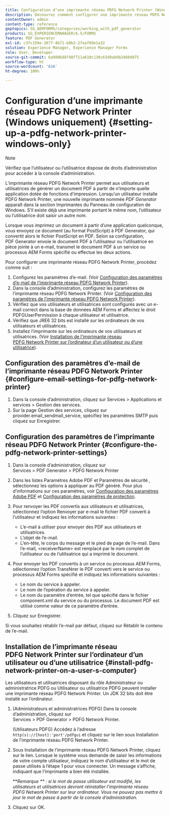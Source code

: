 ```yaml
---
title: Configuration d’une imprimante réseau PDFG Network Printer (Windows uniquement)
description: Découvrez comment configurer une imprimante réseau PDFG Network Printer (Windows uniquement).
contentOwner: admin
content-type: reference
geptopics: SG_AEMFORMS/categories/working_with_pdf_generator
products: SG_EXPERIENCEMANAGER/6.5/FORMS
feature: PDF Generator
exl-id: c3fc159e-2677-4b71-b0b2-2feaf69e1a32
solution: Experience Manager, Experience Manager Forms
role: User, Developer
source-git-commit: 6a9806d8f40f711a610c130c63d9ab9b2460d075
workflow-type: ht
source-wordcount: '616'
ht-degree: 100%

---
```


# Configuration d’une imprimante réseau PDFG Network Printer (Windows uniquement) {#setting-up-a-pdfg-network-printer-windows-only}

>[!NOTE]
> 
> Vérifiez que l’utilisateur ou l’utilisatrice dispose de droits d’administration pour accéder à la console d’administration.

L’imprimante réseau PDFG Network Printer permet aux utilisateurs et utilisatrices de générer un document PDF à partir de n’importe quelle application dotée de fonctions d’impression. Lorsqu’un utilisateur installe PDFG Network Printer, une nouvelle imprimante nommée *PDF Generator* apparaît dans la section Imprimantes du Panneau de configuration de Windows. S’il existe déjà une imprimante portant le même nom, l’utilisateur ou l’utilisatrice doit saisir un autre nom.

Lorsque vous imprimez un document à partir d’une application quelconque, vous envoyez ce document (au format PostScript) à PDF Generator, qui convertit alors le fichier PostScript en PDF. Selon sa configuration, PDF Generator envoie le document PDF à l’utilisateur ou l’utilisatrice en pièce jointe à un e-mail, transmet le document PDF à un service ou processus AEM Forms spécifié ou effectue les deux actions.

Pour configurer une imprimante réseau PDFG Network Printer, procédez comme suit :

1. Configurez les paramètres d’e-mail. (Voir [Configuration des paramètres d’e-mail de l’imprimante réseau PDFG Network Printer](setting-pdfg-network-printer-windows.md#configure-email-settings-for-pdfg-network-printer)).
1. Dans la console d’administration, configurez les paramètres de l’imprimante réseau PDFG Network Printer. (Voir [Configuration des paramètres de l’imprimante réseau PDFG Network Printer](setting-pdfg-network-printer-windows.md#configure-the-pdfg-network-printer-settings)).
1. Vérifiez que vos utilisateurs et utilisatrices sont configurés avec un e-mail correct dans la base de données AEM Forms et affectez le droit PDFGUserPermission à chaque utilisateur et utilisatrice<!-- Fix broken link See Setting up and organizing users -->.
1. Vérifiez que JRE6 32 bits est installé sur les ordinateurs de vos utilisateurs et utilisatrices.
1. Installez l’imprimante sur les ordinateurs de vos utilisateurs et utilisatrices. (Voir [Installation de l’imprimante réseau PDFG Network Printer sur l’ordinateur d’un utilisateur ou d’une utilisatrice](setting-pdfg-network-printer-windows.md#install-pdfg-network-printer-on-a-user-s-computer)).

## Configuration des paramètres d’e-mail de l’imprimante réseau PDFG Network Printer {#configure-email-settings-for-pdfg-network-printer}

1. Dans la console d’administration, cliquez sur Services > Applications et services > Gestion des services.
1. Sur la page Gestion des services, cliquez sur provider.email_sendmail_service, spécifiez les paramètres SMTP puis cliquez sur Enregistrer.

## Configuration des paramètres de l’imprimante réseau PDFG Network Printer {#configure-the-pdfg-network-printer-settings}

1. Dans la console d’administration, cliquez sur Services > PDF Generator > PDFG Network Printer
1. Dans les listes Paramètres Adobe PDF et Paramètres de sécurité , sélectionnez les options à appliquer au PDF généré. Pour plus d’informations sur ces paramètres, voir [Configuration des paramètres Adobe PDF](/help/forms/using/admin-help/configuring-pdf-settings.md#configuring-adobe-pdf-settings) et [Configuration des paramètres de protection](/help/forms/using/admin-help/configuring-security-settings.md#configuring-security-settings).
1. Pour renvoyer les PDF convertis aux utilisateurs et utilisatrices, sélectionnez l’option Renvoyer par e-mail le fichier PDF converti à l’utilisateur et indiquez les informations suivantes :

   * L’e-mail à utiliser pour envoyer des PDF aux utilisateurs et utilisatrices.
   * L’objet de l’e-mail.
   * L’en-tête, le corps du message et le pied de page de l’e-mail. Dans l’e-mail, &lt;receiverName> est remplacé par le nom complet de l’utilisateur ou de l’utilisatrice qui a imprimé le document.

1. Pour envoyer les PDF convertis à un service ou processus AEM Forms, sélectionnez l’option Transférer le PDF converti vers le service ou processus AEM Forms spécifié et indiquez les informations suivantes :

   * Le nom du service à appeler.
   * Le nom de l’opération du service à appeler.
   * Le nom du paramètre d’entrée, tel que spécifié dans le fichier component.xml du service ou du processus. Le document PDF est utilisé comme valeur de ce paramètre d’entrée.

1. Cliquez sur Enregistrer.

Si vous souhaitez rétablir l’e-mail par défaut, cliquez sur Rétablir le contenu de l’e-mail.

## Installation de l’imprimante réseau PDFG Network Printer sur l’ordinateur d’un utilisateur ou d’une utilisatrice {#install-pdfg-network-printer-on-a-user-s-computer}

Les utilisateurs et utilisatrices disposant du rôle Administrateur ou administratrice PDFG ou Utilisateur ou utilisatrice PDFG peuvent installer une imprimante réseau PDFG Network Printer. Un JDK 32 bits doit être installé sur l’ordinateur.

1. (Administrateurs et administratrices PDFG) Dans la console d’administration, cliquez sur Services > PDF Generator > PDFG Network Printer.

   (Utilisateurs PDFG) Accédez à lʼadresse `http(s)://[host]:'port'/pdfgui` et cliquez sur le lien sous Installation de l’imprimante réseau PDFG Network Printer.

1. Sous Installation de l’imprimante réseau PDFG Network Printer, cliquez sur le lien. Lorsque le système vous demande de saisir les informations de votre compte utilisateur, indiquez le nom d’utilisateur et le mot de passe utilisés à l’étape 1 pour vous connecter. Un message s’affiche, indiquant que l’imprimante a bien été installée.

   ***Remarque ** : si le mot de passe utilisateur est modifié, les utilisateurs et utilisatrices devront réinstaller l’imprimante réseau PDFG Network Printer sur leur ordinateur. Vous ne pouvez pas mettre à jour le mot de passe à partir de la console d’administration.*

1. Cliquez sur OK.
